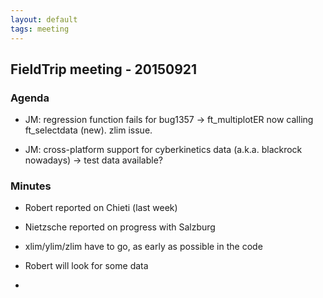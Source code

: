 ```yaml
---
layout: default
tags: meeting
---
```


## FieldTrip meeting - 20150921

### Agenda

*  JM: regression function fails for bug1357 -> ft_multiplotER now calling ft_selectdata (new). zlim issue.

*  JM: cross-platform support for cyberkinetics data (a.k.a. blackrock nowadays) -> test data available?
### Minutes

*  Robert reported on Chieti (last week)

*  Nietzsche reported on progress with Salzburg

*  xlim/ylim/zlim have to go, as early as possible in the code

*  Robert will look for some data

*  
